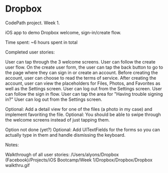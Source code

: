 Dropbox
=======

CodePath project. Week 1.

iOS app to demo Dropbox welcome, sign-in/create flow.

Time spent: ~6 hours spent in total

Completed user stories:

User can tap through the 3 welcome screens.
User can follow the create user flow.
On the create user form, the user can tap the back button to go to the page where they can sign in or create an account.
Before creating the account, user can choose to read the terms of service.
After creating the account, user can view the placeholders for Files, Photos, and Favorites as well as the Settings screen.
User can log out from the Settings screen.
User can follow the sign in flow.
User can tap the area for "Having trouble signing in?"
User can log out from the Settings screen.

Optional: Add a detail view for one of the files (a photo in my case) and implement favoriting the file.
Optional: You should be able to swipe through the welcome screens instead of just tapping them.

Option not done (yet?)
Optional: Add UITextFields for the forms so you can actually type in them and handle dismissing the keyboard.

Notes:


Walkthrough of all user stories:
/Users/alyons/Dropbox (Facebook)/Projects/iOS Bootcamp/Week 1/Dropbox/Dropbox/Dropbox walkthru.gif